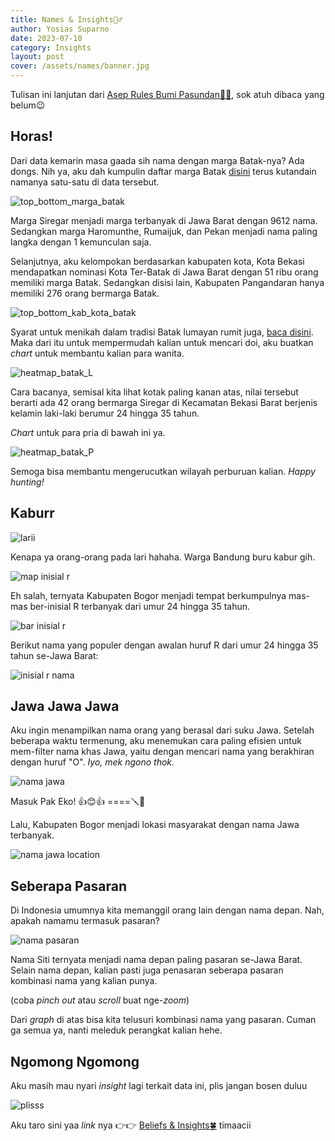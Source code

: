 ```yaml
---
title: Names & Insights🕵️‍♂️
author: Yosias Suparno
date: 2023-07-10
category: Insights
layout: post
cover: /assets/names/banner.jpg
---
```


Tulisan ini lanjutan dari [Asep Rules Bumi Pasundan🙆‍♂️](/insights/2023-04-21-asep.html), sok atuh dibaca yang belum😉

## Horas!
Dari data kemarin masa gaada sih nama dengan marga Batak-nya? Ada dongs. Nih ya, aku dah kumpulin daftar marga Batak [disini](https://github.com/yosiasm/names_and_insights/blob/main/daftar_marga_batak.csv) terus kutandain namanya satu-satu di data tersebut.

![top_bottom_marga_batak](/assets/names/top_bottom_marga_batak.png)

Marga Siregar menjadi marga terbanyak di Jawa Barat dengan 9612 nama. Sedangkan marga Haromunthe, Rumaijuk, dan Pekan menjadi nama paling langka dengan 1 kemunculan saja.

Selanjutnya, aku kelompokan berdasarkan kabupaten kota, Kota Bekasi mendapatkan nominasi Kota Ter-Batak di Jawa Barat dengan 51 ribu orang memiliki marga Batak. Sedangkan disisi lain, Kabupaten Pangandaran hanya memiliki 276 orang bermarga Batak.

![top_bottom_kab_kota_batak](/assets/names/top_bottom_kabkota_batak.png)

Syarat untuk menikah dalam tradisi Batak lumayan rumit juga, [baca disini](https://www.hipwee.com/wedding/aturan-menikah-batak/). Maka dari itu untuk mempermudah kalian untuk mencari doi, aku buatkan *chart* untuk membantu kalian para wanita.

![heatmap_batak_L](/assets/names/heat_batak_L.png)

Cara bacanya, semisal kita lihat kotak paling kanan atas, nilai tersebut berarti ada 42 orang bermarga Siregar di Kecamatan Bekasi Barat berjenis kelamin laki-laki berumur 24 hingga 35 tahun.

*Chart* untuk para pria di bawah ini ya.

![heatmap_batak_P](/assets/names/heat_batak_P.png)

Semoga bisa membantu mengerucutkan wilayah perburuan kalian. *Happy hunting!*

## Kaburr
![larii](/assets/names/1-cowok-inisial-r-viral.jpg)

Kenapa ya orang-orang pada lari hahaha. Warga Bandung buru kabur gih.

![map inisial r](/assets/names/inisial_r_map.png)

Eh salah, ternyata Kabupaten Bogor menjadi tempat berkumpulnya mas-mas ber-inisial R terbanyak dari umur 24 hingga 35 tahun.

![bar inisial r](/assets/names/inisial_r_bar.png)

Berikut nama yang populer dengan awalan huruf R dari umur 24 hingga 35 tahun se-Jawa Barat:

![inisial r nama](/assets/names/inisial_r_nama.png)


## Jawa Jawa Jawa
Aku ingin menampilkan nama orang yang berasal dari suku Jawa. Setelah beberapa waktu termenung, aku menemukan cara paling efisien untuk mem-filter nama khas Jawa, yaitu dengan mencari nama yang berakhiran dengan huruf "O". *Iyo, mek ngono thok.*

![nama jawa](/assets/names/jawa_name_top.png)

Masuk Pak Eko! 👍😊👍           ====🪛🎯

Lalu, Kabupaten Bogor menjadi lokasi masyarakat dengan nama Jawa terbanyak.

![nama jawa location](/assets/names/jawa_location.png)

## Seberapa Pasaran
Di Indonesia umumnya kita memanggil orang lain dengan nama depan. Nah, apakah namamu termasuk pasaran?

![nama pasaran](/assets/names/nama_pasaran.png)

Nama Siti ternyata menjadi nama depan paling pasaran se-Jawa Barat. Selain nama depan, kalian pasti juga penasaran seberapa pasaran kombinasi nama yang kalian punya. 


<object type="text/html" data="/assets/names/firstname_graph.html" style="width: 100%;height: 500px"></object>
(coba *pinch out* atau *scroll* buat nge-*zoom*)

Dari *graph* di atas bisa kita telusuri kombinasi nama yang pasaran. Cuman ga semua ya, nanti meleduk perangkat kalian hehe.

## Ngomong Ngomong
Aku masih mau nyari *insight* lagi terkait data ini, plis jangan bosen duluu

![plisss](/assets/names/pretty-please-kitty-softpaws.gif)

Aku taro sini yaa *link* nya 👉👉 [Beliefs & Insights🍀](/insights/2023-07-11-name_exploration2.html) timaacii